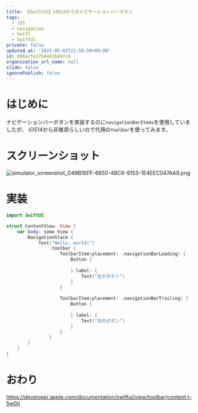```yaml
---
title: 【SwiftUI】iOS14からのナビゲーションバーボタン
tags:
  - iOS
  - navigation
  - Swift
  - SwiftUI
private: false
updated_at: '2023-05-02T21:56:59+09:00'
id: 090acfe17b4e81b897c0
organization_url_name: null
slide: false
ignorePublish: false
---
```

# はじめに
ナビゲーションバーボタンを実装するのに`navigationBarItems`を使用していましたが、
iOS14から非推奨らしいので代用の`toolbar`を使ってみます。

# スクリーンショット
![simulator_screenshot_D49B16FF-6650-4BC6-9153-1E4EEC047AA9.png](https://qiita-image-store.s3.ap-northeast-1.amazonaws.com/0/1745371/178d8fb0-377f-a736-a5f5-e976ea438df5.png)

# 実装
```swift
import SwiftUI

struct ContentView: View {
    var body: some View {
        NavigationStack {
            Text("Hello, world!")
                .toolbar {
                    ToolbarItem(placement: .navigationBarLeading) {
                        Button {
                            
                        } label: {
                            Text("左のボタン")
                        }
                    }
                    
                    ToolbarItem(placement: .navigationBarTrailing) {
                        Button {
                            
                        } label: {
                            Text("右のボタン")
                        }
                    }
                }
        }
    }
}
```

# おわり
https://developer.apple.com/documentation/swiftui/view/toolbar(content:)-5w0tj
